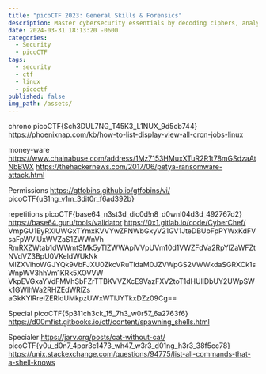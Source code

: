 ```yaml
---
title: "picoCTF 2023: General Skills & Forensics"
description: Master cybersecurity essentials by decoding ciphers, analyzing web vulnerabilities, and tackling reverse engineering puzzles with picoCTF.
date: 2024-03-31 18:13:20 -0600
categories:
  - Security
  - picoCTF
tags:
  - security
  - ctf
  - linux
  - picoctf
published: false
img_path: /assets/
---
```


chrono
picoCTF{Sch3DUL7NG_T45K3_L1NUX_9d5cb744}
https://phoenixnap.com/kb/how-to-list-display-view-all-cron-jobs-linux

money-ware
https://www.chainabuse.com/address/1Mz7153HMuxXTuR2R1t78mGSdzaAtNbBWX
https://thehackernews.com/2017/06/petya-ransomware-attack.html

Permissions
https://gtfobins.github.io/gtfobins/vi/
picoCTF{uS1ng_v1m_3dit0r_f6ad392b}

repetitions
picoCTF{base64_n3st3d_dic0d!n8_d0wnl04d3d_492767d2}
https://base64.guru/tools/validator
https://0x1.gitlab.io/code/CyberChef/
VmpGU1EyRXlUWGxTYmxKVVYwZFNWbGxyV21GV1JteDBUbFpPYWxKdFVsaFpWVlUxWVZaS1ZWWnVh
RmRXZWtab1dWWmtSMk5yTlZWWApiVVpUVm10d1VWZFdVa2RpYlZaWFZtNVdVZ3BpU0VKeldWUkNk
MlZXVlhoWGJYQk9VbFJXU0ZkcVRuTldaM0JZVWpGS2VWWkdaSGRXCk1sWnpWV3hhVm1KRk5XOVVW
VkpEVGxaYVdFMVhSbFZrTTBKVVZXcE9VazFXV2toT1dHUllDbUY2UWpSWk1GWlhWa2RHZEdWRlZs
aGkKYlRrelZERldUMkpzUWxWTlJYTkxDZz09Cg==

Special
picoCTF{5p311ch3ck_15_7h3_w0r57_6a2763f6}
https://d00mfist.gitbooks.io/ctf/content/spawning_shells.html

Specialer
https://jarv.org/posts/cat-without-cat/
picoCTF{y0u_d0n7_4ppr3c1473_wh47_w3r3_d01ng_h3r3_38f5cc78}
https://unix.stackexchange.com/questions/94775/list-all-commands-that-a-shell-knows
